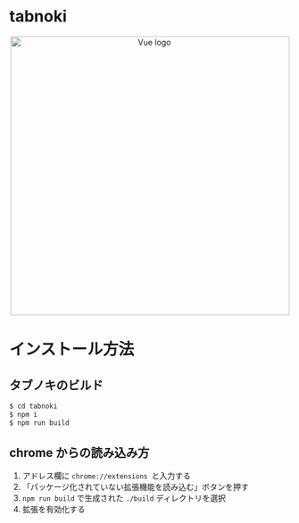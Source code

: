 # tabnoki

<p align="center"><img width="500" src="https://raw.githubusercontent.com/n-inja/tabnoki/master/assets/logo.svg" alt="Vue logo"></a></p>

# インストール方法
## タブノキのビルド
```sh
$ cd tabnoki
$ npm i
$ npm run build
```

## chrome からの読み込み方
1. アドレス欄に `chrome://extensions `と入力する
1. 「パッケージ化されていない拡張機能を読み込む」ボタンを押す
1. `npm run build` で生成された `./build` ディレクトリを選択
1. 拡張を有効化する

